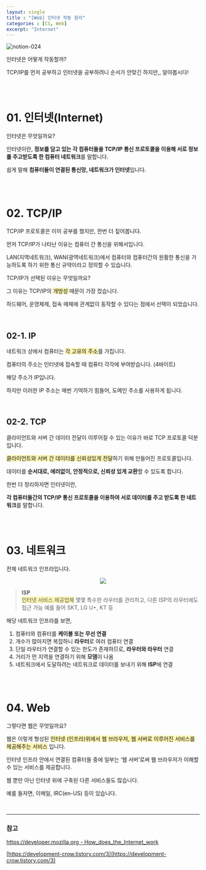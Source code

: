 ```yaml
---
layout: single
title : "[Web] 인터넷 작동 원리"
categories : [CS, Web]
excerpt: "Internet"
---
```




![notion-024](https://user-images.githubusercontent.com/72294509/157458041-5eb1a820-4d59-46ec-8770-afb41ddd070a.png)

인터넷은 어떻게 작동할까?

TCP/IP를 먼저 공부하고 인터넷을 공부하려니 순서가 안맞긴 하지만,,  알아봅시다!

<br><br>

# 01. 인터넷(Internet)

인터넷은 무엇일까요?

인터넷이란, **정보를 담고 있는 각 컴퓨터들을 TCP/IP 통신 프로토콜을 이용해 서로 정보를 주고받도록 한 컴퓨터 네트워크**를 말합니다. 

쉽게 말해 **컴퓨터들이 연결된 통신망, 네트워크가 인터넷**입니다. 

<br><br>

# 02. TCP/IP

TCP/IP 프로토콜은 이미 공부를 했지만, 한번 더 짚어봅니다. 

먼저 TCP/IP가 나타난 이유는 컴퓨터 간 통신을 위해서입니다. 

LAN(지역네트워크), WAN(광역네트워크)에서 컴퓨터와 컴퓨터간의 원활한 통신을 가능하도록 하기 위한 통신 규약이라고 정의할 수 있습니다.

TCP/IP가 선택된 이유는 무엇일까요?

그 이유는 TCP/IP의 <span style="background-color:#fff5b1;">개방성 </span>때문이 가장 컸습니다. 

하드웨어, 운영체제, 접속 매체에 관계없이 동작할 수 있다는 점에서 선택이 되었습니다. 

<br>

## 02-1. IP

네트워크 상에서 컴퓨터는 <span style="background-color:#fff5b1;">각 고유의 주소</span>를 가집니다. 

컴퓨터의 주소는 인터넷에 접속할 때 컴퓨터 각각에 부여받습니다. (4바이트)

해당 주소가 IP입니다. 

하지만 이러한 IP 주소는 매번 기억하기 힘들어, 도메인 주소를 사용하게 됩니다. 

<br>

## 02-2. TCP

클라이언트와 서버 간 데이터 전달이 이루어질 수 있는 이유가 바로 TCP 프로토콜 덕분입니다. 

<span style="background-color:#fff5b1;">클라이언트와 서버 간 데이터를 신뢰성있게 전달</span>하기 위해 만들어진 프로토콜입니다. 

데이터를 **순서대로, 에러없이, 안정적으로, 신뢰성 있게 교환**할 수 있도록 합니다. 

한번 더 정리하자면 인터넷이란,

**각 컴퓨터들간의 TCP/IP 통신 프로토콜을 이용하여 서로 데이터를 주고 받도록 한 네트워크**를 말합니다. 

<br><br>

# 03. 네트워크

전체 네트워크 인프라입니다. 

<p align="center"><img src="https://user-images.githubusercontent.com/72294509/157458030-ab3bb4e7-8561-4315-9a5f-84e3e4aaa842.png" ></p>


> **ISP** <br>
<span style="background-color:#fff5b1;">인터넷 서비스 제공업체</span>
몇몇 특수한 라우터를 관리하고, 다른 ISP의 라우터에도 접근 가능
예를 들어 SKT, LG U+, KT 등
> 

해당 네트워크 인프라를 보면, 

1. 컴퓨터와 컴퓨터를 **케이블 또는 무선 연결**
2. 개수가 많아지면 복잡하니 **라우터**로 여러 컴퓨터 연결
3. 단일 라우터가 연결할 수 있는 한도가 존재하므로, **라우터와 라우터** 연결
4. 거리가 먼 지역을 연결하기 위해 **모뎀**이 나옴
5. 네트워크에서 도달하려는 네트워크로 데이터를 보내기 위해 **ISP**에 연결

<br><br>

# 04. Web

그렇다면 웹은 무엇일까요?

웹은 이렇게 형성된 <span style="background-color:#fff5b1;">인터넷 (인프라)위에서 웹 브라우저, 웹 서버로 이루어진 서비스를 제공해주는 서비스</span> 입니다. 

인터넷 인프라 안에서 연결된 컴퓨터들 중에 일부는 ‘웹 서버’로써 웹 브라우저가 이해할 수 있는 서비스를 제공합니다. 

웹 뿐만 아닌 인터넷 위에 구축된 다른 서비스들도 많습니다. 

예를 들자면, 이메일, IRC(en-US) 등이 있습니다. 

<br>

---

### 참고

[https://developer.mozilla.org - How_does_the_Internet_work](https://developer.mozilla.org/ko/docs/Learn/Common_questions/How_does_the_Internet_work)

[https://development-crow.tistory.com/3](https://development-crow.tistory.com/3)